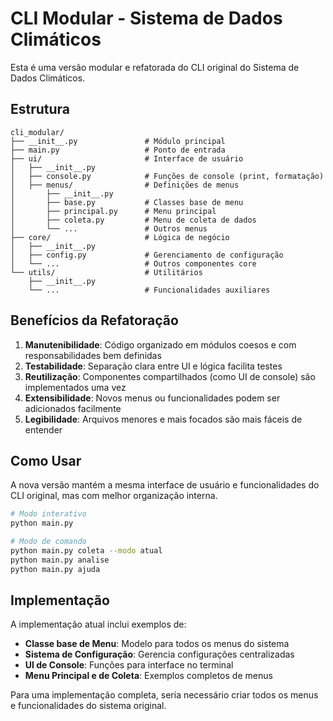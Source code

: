 # CLI Modular - Sistema de Dados Climáticos

Esta é uma versão modular e refatorada do CLI original do Sistema de Dados Climáticos.

## Estrutura

```
cli_modular/
├── __init__.py               # Módulo principal
├── main.py                   # Ponto de entrada
├── ui/                       # Interface de usuário
│   ├── __init__.py
│   ├── console.py            # Funções de console (print, formatação)
│   ├── menus/                # Definições de menus
│       ├── __init__.py
│       ├── base.py           # Classes base de menu
│       ├── principal.py      # Menu principal
│       ├── coleta.py         # Menu de coleta de dados
│       └── ...               # Outros menus
├── core/                     # Lógica de negócio
│   ├── __init__.py
│   ├── config.py             # Gerenciamento de configuração
│   └── ...                   # Outros componentes core
└── utils/                    # Utilitários
    ├── __init__.py
    └── ...                   # Funcionalidades auxiliares
```

## Benefícios da Refatoração

1. **Manutenibilidade**: Código organizado em módulos coesos e com responsabilidades bem definidas
2. **Testabilidade**: Separação clara entre UI e lógica facilita testes
3. **Reutilização**: Componentes compartilhados (como UI de console) são implementados uma vez
4. **Extensibilidade**: Novos menus ou funcionalidades podem ser adicionados facilmente
5. **Legibilidade**: Arquivos menores e mais focados são mais fáceis de entender

## Como Usar

A nova versão mantém a mesma interface de usuário e funcionalidades do CLI original, mas com melhor organização interna.

```bash
# Modo interativo
python main.py

# Modo de comando
python main.py coleta --modo atual
python main.py analise
python main.py ajuda
```

## Implementação

A implementação atual inclui exemplos de:

- **Classe base de Menu**: Modelo para todos os menus do sistema
- **Sistema de Configuração**: Gerencia configurações centralizadas 
- **UI de Console**: Funções para interface no terminal
- **Menu Principal e de Coleta**: Exemplos completos de menus

Para uma implementação completa, seria necessário criar todos os menus e funcionalidades do sistema original.